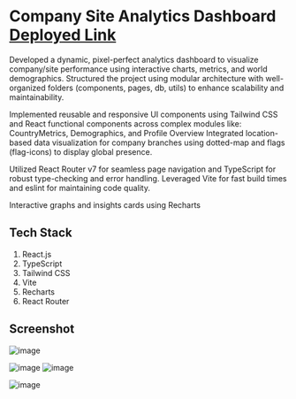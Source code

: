 # Company Site Analytics Dashboard [Deployed Link]()
Developed a dynamic, pixel-perfect analytics dashboard to visualize company/site performance using interactive charts, metrics, and world demographics.
Structured the project using modular architecture with well-organized folders (components, pages, db, utils) to enhance scalability and maintainability.

Implemented reusable and responsive UI components using Tailwind CSS and React functional components across complex modules like: CountryMetrics, Demographics, and Profile Overview
Integrated location-based data visualization for company branches using dotted-map and flags (flag-icons) to display global presence.

Utilized React Router v7 for seamless page navigation and TypeScript for robust type-checking and error handling. Leveraged Vite for fast build times and eslint for maintaining code quality.

Interactive graphs and insights cards using Recharts
## Tech Stack 
1. React.js
2. TypeScript
3. Tailwind CSS
4. Vite
5. Recharts
6. React Router




## Screenshot

![image](https://github.com/user-attachments/assets/6974ecb2-2625-4a11-84e0-aca1032d8c02)

![image](https://github.com/user-attachments/assets/73e0edb9-159b-4401-8c22-cbad852237ba)
![image](https://github.com/user-attachments/assets/311d562a-6a9f-4568-8368-db8cbabf76fa)


![image](https://github.com/user-attachments/assets/025de2bf-ed85-40ff-ba4b-304497d6b695)


